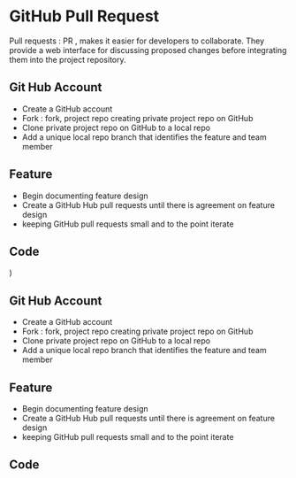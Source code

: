 # GitHub Pull Request

Pull requests : PR , makes it easier for developers to collaborate. They provide a web interface for discussing proposed changes before integrating them into the project repository.



## Git Hub Account

- Create a GitHub account
- Fork : fork, project repo creating private project repo on GitHub
- Clone private project repo on GitHub to a local repo
- Add a unique local repo branch that identifies the feature and team member

## Feature 
- Begin documenting feature design
- Create a GitHub Hub pull requests until there is agreement on feature design
-  keeping GitHub pull requests small and to the point
iterate
## Code

)

## Git Hub Account

- Create a GitHub account
- Fork : fork, project repo creating private project repo on GitHub
- Clone private project repo on GitHub to a local repo
- Add a unique local repo branch that identifies the feature and team member

## Feature 
- Begin documenting feature design
- Create a GitHub Hub pull requests until there is agreement on feature design
-  keeping GitHub pull requests small and to the point
iterate
## Code

